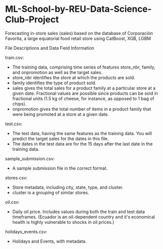 # ML-School-by-REU-Data-Science-Club-Project
Forecasting in-store sales (sales) based on the database of Corporación Favorita, a large equatorial food retail store using CatBoost, XGB, LGBM

File Descriptions and Data Field Information

train.csv:
* The training data, comprising time series of features store_nbr, family, and onpromotion as well as the target sales.
* store_nbr identifies the store at which the products are sold.
* family identifies the type of product sold.
* sales gives the total sales for a product family at a particular store at a given date. Fractional values are possible since products can be sold in fractional units (1.5 kg of cheese, for instance, as opposed to 1 bag of chips).
* onpromotion gives the total number of items in a product family that were being promoted at a store at a given date.

test.csv:
* The test data, having the same features as the training data. You will predict the target sales for the dates in this file.
* The dates in the test data are for the 15 days after the last date in the training data.

sample_submission.csv:
* A sample submission file in the correct format.

stores.csv:
* Store metadata, including city, state, type, and cluster.
* cluster is a grouping of similar stores.

oil.csv:
* Daily oil price. Includes values during both the train and test data timeframes. (Ecuador is an oil-dependent country and it's economical health is highly vulnerable to shocks in oil prices.)

holidays_events.csv:
* Holidays and Events, with metadata.

